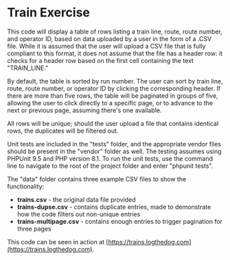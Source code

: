 # Train Exercise

This code will display a table of rows listing a train line, route, route number, and operator ID, based on data uploaded by a user in the form
of a .CSV file. While it is assumed that the user will upload a CSV file that is fully compliant to this format, it does not assume that the 
file has a header row: it checks for a header row based on the first cell containing the text "TRAIN_LINE."

By default, the table is sorted by run number. The user can sort by train line, route, route number, or operator ID by clicking the corresponding 
header. If there are more than five rows, the table will be paginated in groups of five, allowing the user to click directly to a specific page, 
or to advance to the next or previous page, assuming there's one available.

All rows will be unique; should the user upload a file that contains identical rows, the duplicates will be filtered out.

Unit tests are included in the "tests" folder, and the appropriate vendor files should be present in the "vendor" folder as well. The testing 
assumes using PHPUnit 9.5 and PHP version 8.1. To run the unit tests, use the command line to navigate to the root of the project folder and 
enter "phpunit tests".

The "data" folder contains three example CSV files to show the functionality:
- **trains.csv** - the original data file provided
- **trains-dupse.csv** - contains duplicate entries, made to demonstrate how the code filters out non-unique entries
- **trains-multipage.csv** - contains enough entries to trigger pagination for three pages

This code can be seen in action at [https://trains.logthedog.com](https://trains.logthedog.com).
